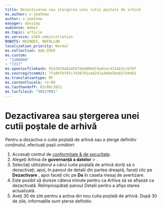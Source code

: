 ```yaml
---
title: Dezactivarea sau ștergerea unei cutii poștale de arhivă
ms.author: v-jmathew
author: v-jmathew
manager: dansimp
audience: Admin
ms.topic: article
ms.service: o365-administration
ROBOTS: NOINDEX, NOFOLLOW
localization_priority: Normal
ms.collection: Adm_O365
ms.custom:
- "3100008"
- "7217"
ms.openlocfilehash: 91d3029a824567de080bdf4adcec431ab3ccb70f
ms.sourcegitcommit: 7fa9bf6f9fc7438791aa9241a440e5be817d4401
ms.translationtype: MT
ms.contentlocale: ro-RO
ms.lasthandoff: 03/08/2021
ms.locfileid: "50527091"
---
```

# <a name="disable-or-delete-an-archive-mailbox"></a>Dezactivarea sau ștergerea unei cutii poștale de arhivă

Pentru a dezactiva o cutie poștală de arhivă sau a șterge definitiv conținutul, efectuați pașii următori:

1. Accesați centrul de [conformitate & de securitate]( https://go.microsoft.com/fwlink/p/?linkid=2077143).
2. Alegeți Arhiva de **guvernanță a datelor**  >  .
3. Selectați utilizatorul a cărui cutie poștală de arhivă doriți să o dezactivați, apoi, în panoul de detalii din partea dreaptă, faceți clic pe **Dezactivare** , apoi faceți clic pe **Da** în caseta mesaj de avertizare.
4. Este posibil să dureze câteva minute pentru ca Arhiva să se afișeze ca dezactivată. Reîmprospătați panoul Detalii pentru a afișa starea actualizată.
5. Aveți 30 de zile pentru a activa din nou cutia poștală de arhivă. După 30 de zile, informațiile sunt șterse definitiv.
